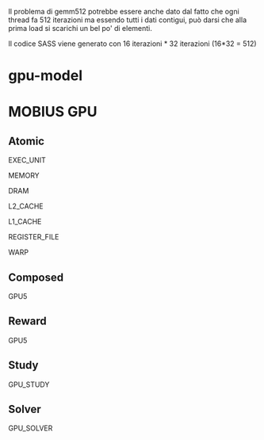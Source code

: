 Il problema di gemm512 potrebbe essere anche dato dal fatto che ogni thread fa 512 iterazioni ma essendo tutti i dati contigui, può darsi che alla prima load si scarichi un bel po' di elementi.

Il codice SASS viene generato con 16 iterazioni * 32 iterazioni (16*32 = 512)


# gpu-model

<h1>MOBIUS GPU</h1>

<h2>Atomic</h2>

EXEC_UNIT

MEMORY

DRAM

L2_CACHE

L1_CACHE

REGISTER_FILE

WARP

<h2>Composed</h2>

GPU5

<h2>Reward</h2>

GPU5

<h2>Study</h2>

GPU_STUDY

<h2>Solver</h2>

GPU_SOLVER
